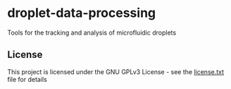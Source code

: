 # droplet-data-processing
Tools for the tracking and analysis of microfluidic droplets

## License
This project is licensed under the GNU GPLv3 License - see the [license.txt](license.txt) file for details